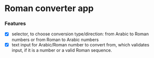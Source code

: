 # Roman converter app


### Features

* [x] selector, to choose conversion type/direction: from Arabic to Roman numbers or from Roman to Arabic numbers
* [x] text input for Arabic/Roman number to convert from, which validates input, if it is a number or a valid Roman sequence. 